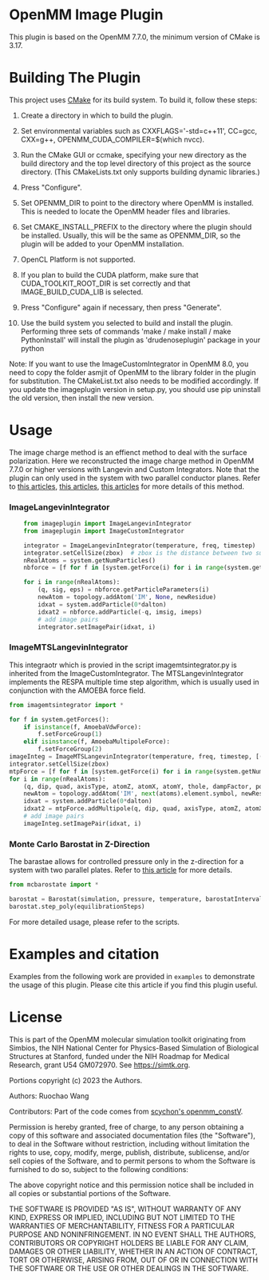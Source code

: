 OpenMM Image Plugin
=====================

This plugin is based on the OpenMM 7.7.0, the minimum version of CMake is 3.17. 

Building The Plugin
===================

This project uses [CMake](http://www.cmake.org) for its build system.  To build it, follow these
steps:

1. Create a directory in which to build the plugin.

2. Set environmental variables such as CXXFLAGS='-std=c++11', CC=gcc, CXX=g++, 
OPENMM_CUDA_COMPILER=$(which nvcc).

3. Run the CMake GUI or ccmake, specifying your new directory as the build directory and the top
level directory of this project as the source directory. (This CMakeLists.txt only supports building 
dynamic libraries.)

4. Press "Configure".

5. Set OPENMM_DIR to point to the directory where OpenMM is installed.  This is needed to locate
the OpenMM header files and libraries.

6. Set CMAKE_INSTALL_PREFIX to the directory where the plugin should be installed.  Usually,
this will be the same as OPENMM_DIR, so the plugin will be added to your OpenMM installation.

7. OpenCL Platform is not supported.

8. If you plan to build the CUDA platform, make sure that CUDA_TOOLKIT_ROOT_DIR is set correctly
and that IMAGE_BUILD_CUDA_LIB is selected.

9. Press "Configure" again if necessary, then press "Generate".

10. Use the build system you selected to build and install the plugin. 
Performing three sets of commands 'make / make install / make PythonInstall' will install the plugin
as 'drudenoseplugin' package in your python

Note: If you want to use the ImageCustomIntegrator in OpenMM 8.0, you need to 
copy the folder asmjit of OpenMM to the library folder in the plugin for substitution. 
The CMakeList.txt also needs to be modified accordingly. 
If you update the imageplugin version in setup.py, you should use pip uninstall the old version, 
then install the new version.

Usage
==========

The image charge method is an effienct method to deal with the surface polarization. Here we reconstructed 
the image charge method in OpenMM 7.7.0 or higher versions with Langevin and Custom Integrators. Note that 
the plugin can only used in the system with two parallel conductor planes. Refer to 
[this articles](https://doi.org/10.1073/pnas.2020615118), 
[this articles](https://doi.org/10.1063/5.0040172), 
[this articles](https://pubs.acs.org/doi/10.1021/acs.jpcc.9b06635) for more details of this method.

### ImageLangevinIntegrator
```python
    from imageplugin import ImageLangevinIntegrator
    from imageplugin import ImageCustomIntegrator

    integrator = ImageLangevinIntegrator(temperature, freq, timestep)
    integrator.setCellSize(zbox)  # zbox is the distance between two surfaces
    nRealAtoms = system.getNumParticles()
    nbforce = [f for f in [system.getForce(i) for i in range(system.getNumForces())] if type(f) == NonbondedForce][0]

    for i in range(nRealAtoms):
        (q, sig, eps) = nbforce.getParticleParameters(i)
        newAtom = topology.addAtom('IM', None, newResidue)
        idxat = system.addParticle(0*dalton)
        idxat2 = nbforce.addParticle(-q, imsig, imeps)
        # add image pairs
        integrator.setImagePair(idxat, i)
```

### ImageMTSLangevinIntegrator

This integraotr which is provied in the script imagemtsintegrator.py is inherited from 
the ImageCustomIntegrator. The MTSLangevinIntegrator implements the RESPA multiple time 
step algorithm, which is usually used in conjunction with the AMOEBA force field.

```python
from imagemtsintegrator import *

for f in system.getForces():
    if isinstance(f, AmoebaVdwForce):
        f.setForceGroup(1)
    elif isinstance(f, AmoebaMultipoleForce):
        f.setForceGroup(2)
imageInteg = ImageMTSLangevinIntegrator(temperature, freq, timestep, [(0,4), (1,1), (2,1)])
integrator.setCellSize(zbox)
mtpForce = [f for f in [system.getForce(i) for i in range(system.getNumForces())] if type(f) == AmoebaMultipoleForce][0]
for i in range(nRealAtoms):
    (q, dip, quad, axisType, atomZ, atomX, atomY, thole, dampFactor, polarity) = mtpForce.getMultipoleParameters(i)
    newAtom = topology.addAtom('IM', next(atoms).element.symbol, newResidue)
    idxat = system.addParticle(0*dalton)
    idxat2 = mtpForce.addMultipole(q, dip, quad, axisType, atomZ, atomX, atomY, thole, dampFactor, polarity)
    # add image pairs
    imageInteg.setImagePair(idxat, i)
```

### Monte Carlo Barostat in Z-Direction

The barastae allows for controlled pressure only in the z-direction for a system with two 
parallel plates. Refer to 
[this article](https://pubs.acs.org/doi/10.1021/acs.jpcc.0c00299) for more details.
```python
from mcbarostate import *

barostat = Barostat(simulation, pressure, temperature, barostatInterval)
barostat.step_poly(equilibrationSteps)
```

For more detailed usage, please refer to the scripts.


Examples and citation
=====================

Examples from the following work are provided in `examples` to demonstrate the usage of this plugin.
Please cite this article if you find this plugin useful.


License
=======

This is part of the OpenMM molecular simulation toolkit originating from
Simbios, the NIH National Center for Physics-Based Simulation of
Biological Structures at Stanford, funded under the NIH Roadmap for
Medical Research, grant U54 GM072970. See https://simtk.org.

Portions copyright (c) 2023 the Authors.

Authors: Ruochao Wang

Contributors: 
Part of the code comes from [scychon's openmm_constV](https://github.com/scychon/openmm_constV).

Permission is hereby granted, free of charge, to any person obtaining a
copy of this software and associated documentation files (the "Software"),
to deal in the Software without restriction, including without limitation
the rights to use, copy, modify, merge, publish, distribute, sublicense,
and/or sell copies of the Software, and to permit persons to whom the
Software is furnished to do so, subject to the following conditions:

The above copyright notice and this permission notice shall be included in
all copies or substantial portions of the Software.

THE SOFTWARE IS PROVIDED "AS IS", WITHOUT WARRANTY OF ANY KIND, EXPRESS OR
IMPLIED, INCLUDING BUT NOT LIMITED TO THE WARRANTIES OF MERCHANTABILITY,
FITNESS FOR A PARTICULAR PURPOSE AND NONINFRINGEMENT. IN NO EVENT SHALL
THE AUTHORS, CONTRIBUTORS OR COPYRIGHT HOLDERS BE LIABLE FOR ANY CLAIM,
DAMAGES OR OTHER LIABILITY, WHETHER IN AN ACTION OF CONTRACT, TORT OR
OTHERWISE, ARISING FROM, OUT OF OR IN CONNECTION WITH THE SOFTWARE OR THE
USE OR OTHER DEALINGS IN THE SOFTWARE.

